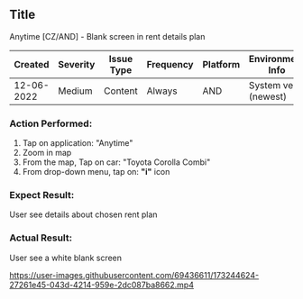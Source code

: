 ## Title
Anytime [CZ/AND] - Blank screen in rent details plan
  
| Created   | Severity| Issue Type  | Frequency | Platform |Environment Info |  
| --  | --- | --      | --          | --        | --                         |  
| 12-06-2022  | Medium | Content | Always | AND            | System ver.(newest)|  

### Action Performed:  
1. Tap on application: "Anytime"  
2. Zoom in map  
3. From the map, Tap on car: "Toyota Corolla Combi"  
4. From drop-down menu, tap on: **"i"** icon  
  
### Expect Result:  
User see details about chosen rent plan  
  
### Actual Result:  
User see a white blank screen  

https://user-images.githubusercontent.com/69436611/173244624-27261e45-043d-4214-959e-2dc087ba8662.mp4

